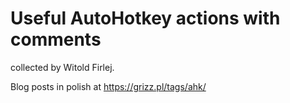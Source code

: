 # Useful AutoHotkey actions with comments

collected by Witold Firlej.

Blog posts in polish at <https://grizz.pl/tags/ahk/>

